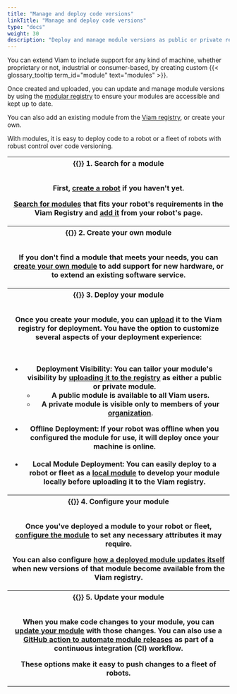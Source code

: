 ```yaml
---
title: "Manage and deploy code versions"
linkTitle: "Manage and deploy code versions"
type: "docs"
weight: 30
description: "Deploy and manage module versions as public or private resources with the Viam CLI."
---
```


You can extend Viam to include support for any kind of machine, whether proprietary or not, industrial or consumer-based, by creating custom {{< glossary_tooltip term_id="module" text="modules" >}}.

Once created and uploaded, you can update and manage module versions by using the [modular registry](https://app.viam.com/registry) to ensure your modules are accessible and kept up to date.

You can also add an existing module from the [Viam registry](https://app.viam.com/registry), or create your own.

With modules, it is easy to deploy code to a robot or a fleet of robots with robust control over code versioning.

<table>
  <tr>
    <th>{{<imgproc src="/ml/collect.svg" class="fill alignleft" style="max-width: 150px" alt="ml collect icon">}}
      <b>1. Search for a module</b>
      <br><br>
      <p>First, <a href="/fleet/machines/#add-a-new-robot">create a robot</a> if you haven't yet.</p>
      <p><a href="/registry/configure/">Search for modules</a> that fits your robot's requirements in the Viam Registry and <a href="https://docs.viam.com/registry/configure/#add-a-modular-resource-from-the-viam-registry">add it</a> from your robot's page.</p>
    </th>
  </tr>
  <tr>
    <th>{{<imgproc src="/ml/configure.svg" class="fill alignleft" style="max-width: 150px" declaredimensions=true alt="ml configure icon">}}
      <b>2. Create your own module</b>
      <br><br>
      <p>If you don't find a module that meets your needs, you can <a href="https://docs.viam.com/registry/create/">create your own module</a> to add support for new hardware, or to extend an existing software service.</p>
    </th>
  </tr>
  <tr>
    <th>{{<imgproc src="/ml/deploy.svg" class="fill alignleft" style="max-width: 150px" declaredimensions=true alt="ml deploy icon">}}
      <b>3. Deploy your module</b>
      <br><br>
      <p>Once you create your module, you can <a href="/registry/upload/">upload</a> it to the Viam registry for deployment. You have the option to customize several aspects of your deployment experience: </p></br>
      <ul>
        <li>
        Deployment Visibility: You can tailor your module's visibility by <a href="https://docs.viam.com/registry/upload/#upload-a-custom-module">uploading it to the registry</a> as either a public or private module.
              <ul>
                <li>A public module is available to all Viam users.</li>
                <li>A private module is visible only to members of your <a href="/fleet/organizations/">organization</a>.</li>
              </ul>
        </ul>
        </li>
        </ul>
        <ul>
        <li>
        Offline Deployment: If your robot was offline when you configured the module for use, it will deploy once your machine is online.
        </li></br>
        <li>
        Local Module Deployment: You can easily deploy to a robot or fleet as a <a href="/registry/configure/#local-modules">local module</a> to develop your module locally before uploading it to the Viam registry.
        </li>
      </ul>
  </tr>
  <tr>
    <th>{{<imgproc src="/ml/configure.svg" class="fill alignleft" style="max-width: 150px" declaredimensions=true alt="ml deploy icon">}}
      <b>4. Configure your module
      <br><br>
      <p>Once you've deployed a module to your robot or fleet, <a href="https://docs.viam.com/registry/configure/#edit-the-configuration-of-a-module-from-the-viam-registry">configure the module</a> to set any necessary attributes it may require.</p>
      <p>You can also configure <a href="/registry/configure/#configure-version-update-management-for-a-registry-module">how a deployed module updates itself</a> when new versions of that module become available from the Viam registry.</p>
    </th>
  </tr>
  <tr>
    <th>{{<imgproc src="/build/configure/services/icons/motion.svg" class="fill alignleft" style="max-width: 150px" declaredimensions=true alt="controller icon">}}
      <b>5. Update your module</b>
      <br><br>
      <p>When you make code changes to your module, you can <a href="/registry/upload/#update-an-existing-module">update your module</a> with those changes. You can also use a <a href="/registry/upload/#update-an-existing-module-using-a-github-action">GitHub action to automate module releases</a> as part of a continuous integration (CI) workflow.</p>
      <p>These options make it easy to push changes to a fleet of robots.</p>
    </th>
  </tr>
</table>
